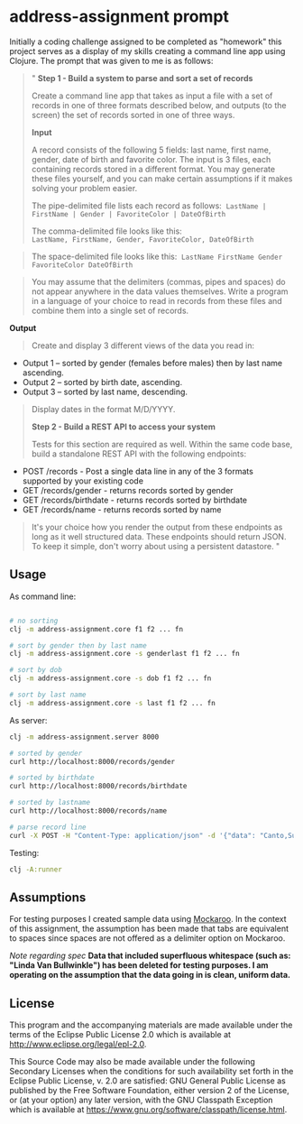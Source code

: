# address-assignment prompt

Initially a coding challenge assigned to be completed as "homework" this project serves as a display of my
skills creating a command line app using Clojure. The prompt that was given to me is as follows:

>" **Step 1 - Build a system to parse and sort a set of records** 
>
> Create a command line app that takes as input a file with a set of records in one of three formats
 described below, and outputs (to the screen) the set of records sorted in one of three ways.  
>
> **Input** 
>
 >A record consists of the following 5 fields: last name, first name, gender, date of birth and favorite
 color. The input is 3 files, each containing records stored in a different format. You may generate
 these files yourself, and you can make certain assumptions if it makes solving your problem easier.  
>
 > The pipe-delimited file lists each record as follows:  
> `LastName | FirstName | Gender | FavoriteColor | DateOfBirth`  
>
 > The comma-delimited file looks like this:   
 `LastName, FirstName, Gender, FavoriteColor, DateOfBirth` 
 
 > The space-delimited file looks like this: 
 `LastName FirstName Gender FavoriteColor DateOfBirth`
 
 > You may assume that the delimiters (commas, pipes and spaces) do not appear anywhere in the
 data values themselves. Write a program in a language of your choice to read in records from these
 files and combine them into a single set of records. 
> 
 **Output**
 > Create and display 3 different views of the data you read in:
 - Output 1 – sorted by gender (females before males) then by last name ascending.
 - Output 2 – sorted by birth date, ascending.
 - Output 3 – sorted by last name, descending.
 > Display dates in the format M/D/YYYY.
>
>
 > **Step 2 - Build a REST API to access your system** 
>
 > Tests for this section are required as well.
 Within the same code base, build a standalone REST API with the following endpoints:
 - POST /records - Post a single data line in any of the 3 formats supported by your existing code
 - GET /records/gender - returns records sorted by gender
 - GET /records/birthdate - returns records sorted by birthdate
 - GET /records/name - returns records sorted by name
 > It's your choice how you render the output from these endpoints as long as it well structured data.
 These endpoints should return JSON.
 To keep it simple, don't worry about using a persistent datastore. "

## Usage

As command line:
```bash 

# no sorting
clj -m address-assignment.core f1 f2 ... fn

# sort by gender then by last name
clj -m address-assignment.core -s genderlast f1 f2 ... fn

# sort by dob
clj -m address-assignment.core -s dob f1 f2 ... fn

# sort by last name
clj -m address-assignment.core -s last f1 f2 ... fn
 ```

As server:

```bash 
clj -m address-assignment.server 8000

# sorted by gender
curl http://localhost:8000/records/gender

# sorted by birthdate
curl http://localhost:8000/records/birthdate

# sorted by lastname
curl http://localhost:8000/records/name

# parse record line
curl -X POST -H "Content-Type: application/json" -d '{"data": "Canto,Susann,Female,Teal,5/8/2019"}' http://localhost:8000/records
```

Testing:
```bash 
clj -A:runner
```

## Assumptions
For testing purposes I created sample data using [Mockaroo](https://mockaroo.com/).
In the context of this assignment, the assumption has been made that tabs are equivalent
to spaces since spaces are not offered as a delimiter option on Mockaroo.

*Note regarding spec* **Data that included superfluous whitespace (such as: "Linda Van Bullwinkle") has been deleted
for testing purposes. I am operating on the assumption that the data going in is clean, uniform data.**   

## License


This program and the accompanying materials are made available under the
terms of the Eclipse Public License 2.0 which is available at
http://www.eclipse.org/legal/epl-2.0.

This Source Code may also be made available under the following Secondary
Licenses when the conditions for such availability set forth in the Eclipse
Public License, v. 2.0 are satisfied: GNU General Public License as published by
the Free Software Foundation, either version 2 of the License, or (at your
option) any later version, with the GNU Classpath Exception which is available
at https://www.gnu.org/software/classpath/license.html.
